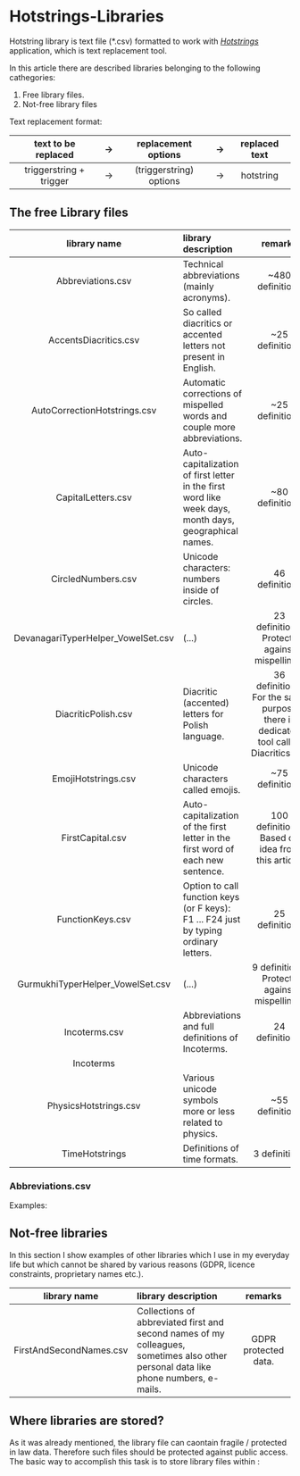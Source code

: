 # Hotstrings-Libraries

Hotstring library is text file (*.csv) formatted to work with [*Hotstrings*](https://github.com/mslonik/Hotstrings) application, which is text replacement tool.

In this article there are described libraries belonging to the following cathegories:

1. Free library files.
1. Not-free library files

Text replacement format:

| text to be replaced | →     | replacement options | →     | replaced text |
| :---:               | :---: | :---:               | :---: | :---:         |
| triggerstring + trigger | → | (triggerstring) options | → | hotstring |

## The free Library files

| **library name** | **library description** | **remarks**|
| :---:            | :---                   | :---:      |
| Abbreviations.csv | Technical abbreviations (mainly acronyms). | ~480 definitions  |
| AccentsDiacritics.csv | So called diacritics or accented letters not present in English. | ~25 definitions |
| AutoCorrectionHotstrings.csv | Automatic corrections of mispelled words and couple more abbreviations. | ~25 definitions |
| CapitalLetters.csv | Auto-capitalization of first letter in the first word like week days, month days, geographical names.  | ~80 definitions |
| CircledNumbers.csv | Unicode characters: numbers inside of circles. | 46 definitions |
| DevanagariTyperHelper_VowelSet.csv | (...) | 23 definitions. Protects against mispellings. |
| DiacriticPolish.csv | Diacritic (accented) letters for Polish language. | 36 definitions. For the same purpose there is dedicated tool called Diacritics.ahk |
| EmojiHotstrings.csv | Unicode characters called emojis. | ~75 definitions |
| FirstCapital.csv | Auto-capitalization of the first letter in the first word of each new sentence. | 100 definitions. Based on idea from this article. |
| FunctionKeys.csv | Option to call function keys (or F keys): F1 ... F24 just by typing ordinary letters. | 25 definitions |
| GurmukhiTyperHelper_VowelSet.csv | (...) | 9 definitions. Protects against mispellings. |
| Incoterms.csv | Abbreviations and full definitions of Incoterms. | 24 definitions.
Incoterms |
| PhysicsHotstrings.csv | Various unicode symbols more or less related to physics. | ~55 definitions |
| TimeHotstrings | Definitions of time formats. | 3 definitions |

### Abbreviations.csv ###

Examples:

## Not-free libraries ##

In this section I show examples of other libraries which I use in my everyday life but which cannot be shared by various reasons (GDPR, licence constraints, proprietary names etc.).

| **library name** | **library description** | **remarks**|
| :---:            | :---                   | :---:      |
| FirstAndSecondNames.csv | Collections of abbreviated first and second names of my colleagues, sometimes also other personal data like phone numbers, e-mails. | GDPR protected data. |

## Where libraries are stored? ##

As it was already mentioned, the library file can caontain fragile / protected in law data. Therefore such files should be protected against public access. The basic way to accomplish this task is to store library files within <UserData>: 